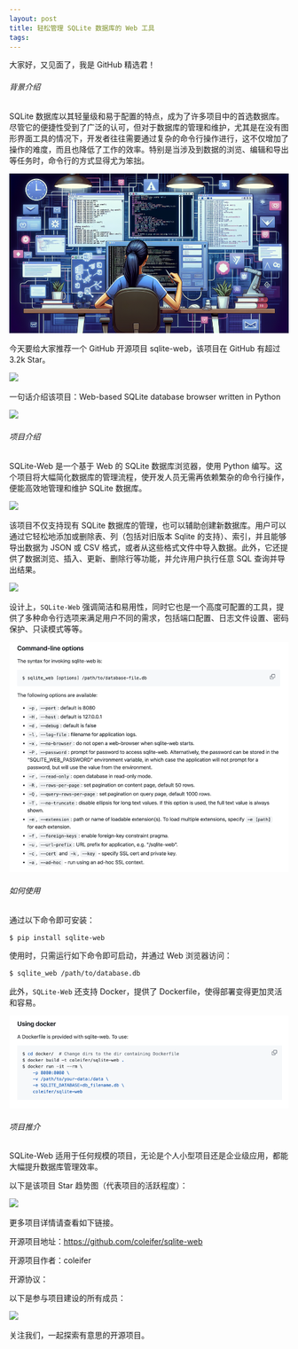 ```yaml
---
layout: post
title: 轻松管理 SQLite 数据库的 Web 工具
tags: 
---
```


大家好，又见面了，我是 GitHub 精选君！

###### 背景介绍

SQLite 数据库以其轻量级和易于配置的特点，成为了许多项目中的首选数据库。尽管它的便捷性受到了广泛的认可，但对于数据库的管理和维护，尤其是在没有图形界面工具的情况下，开发者往往需要通过复杂的命令行操作进行，这不仅增加了操作的难度，而且也降低了工作的效率。特别是当涉及到数据的浏览、编辑和导出等任务时，命令行的方式显得尤为笨拙。

![](https://raw.githubusercontent.com/ZhuPeng/pic/master/mac/compress_tmp-4e3f5692f2050892a0076410f8d1193c.png)

今天要给大家推荐一个 GitHub 开源项目 sqlite-web，该项目在 GitHub 有超过 3.2k Star。

![](https://stats.deeptrain.net/repo/coleifer/sqlite-web/?theme=light)

一句话介绍该项目：Web-based SQLite database browser written in Python

![](http://media.charlesleifer.com/blog/photos/sqlite-web.png)

###### 项目介绍

SQLite-Web 是一个基于 Web 的 SQLite 数据库浏览器，使用 Python 编写。这个项目将大幅简化数据库的管理流程，使开发人员无需再依赖繁杂的命令行操作，便能高效地管理和维护 SQLite 数据库。

![](https://media.charlesleifer.com/blog/photos/im-1694620314144.png)

该项目不仅支持现有 SQLite 数据库的管理，也可以辅助创建新数据库。用户可以通过它轻松地添加或删除表、列（包括对旧版本 Sqlite 的支持）、索引，并且能够导出数据为 JSON 或 CSV 格式，或者从这些格式文件中导入数据。此外，它还提供了数据浏览、插入、更新、删除行等功能，并允许用户执行任意 SQL 查询并导出结果。

![](https://media.charlesleifer.com/blog/photos/im-1707415396996.png)

设计上，`SQLite-Web` 强调简洁和易用性，同时它也是一个高度可配置的工具，提供了多种命令行选项来满足用户不同的需求，包括端口配置、日志文件设置、密码保护、只读模式等等。

![](https://raw.githubusercontent.com/ZhuPeng/pic/master/images/compress_image-20240619232058184.png)

###### 如何使用

通过以下命令即可安装：

```sh
$ pip install sqlite-web
```

使用时，只需运行如下命令即可启动，并通过 Web 浏览器访问：

```sh
$ sqlite_web /path/to/database.db
```

此外，`SQLite-Web` 还支持 Docker，提供了 Dockerfile，使得部署变得更加灵活和容易。

![](https://raw.githubusercontent.com/ZhuPeng/pic/master/images/compress_image-20240619232107634.png)

###### 项目推介

SQLite-Web 适用于任何规模的项目，无论是个人小型项目还是企业级应用，都能大幅提升数据库管理效率。

以下是该项目 Star 趋势图（代表项目的活跃程度）：

![](https://api.star-history.com/svg?repos=coleifer/sqlite-web&type=Timeline)

更多项目详情请查看如下链接。

开源项目地址：https://github.com/coleifer/sqlite-web 

开源项目作者：coleifer

开源协议：

以下是参与项目建设的所有成员：

![](https://contrib.rocks/image?repo=coleifer/sqlite-web)

关注我们，一起探索有意思的开源项目。

